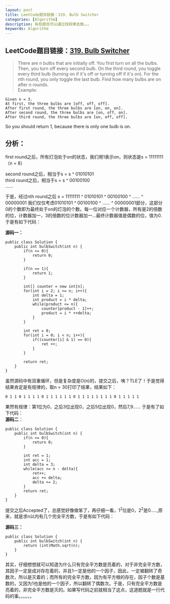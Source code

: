 ```yaml
---
layout: post
title: LeetCode题目链接：319. Bulb Switcher
categories: [Algorithm]
description: 有些题目可以通过找规律去做。。。
keywords: Algorithm
---
```


## LeetCode题目链接：[319. Bulb Switcher](https://leetcode.com/problems/bulb-switcher/)

> There are n bulbs that are initially off. You first turn on all the bulbs. Then, you turn off every second bulb. On the third round, you toggle every third bulb (turning on if it's off or turning off if it's on). For the nth round, you only toggle the last bulb. Find how many bulbs are on after n rounds.</br>
Example:</br>
>
	Given n = 3.
	At first, the three bulbs are [off, off, off].
	After first round, the three bulbs are [on, on, on].
	After second round, the three bulbs are [on, off, on].
	After third round, the three bulbs are [on, off, off].
So you should return 1, because there is only one bulb is on.

## 分析：
first round之后，所有灯泡处于on的状态，我们用1表示on，则状态是s = 11111111（n = 8）

second round之后，相当于s = s ^ 01010101</br>
third round之后，相当于s = s ^ 00100100</br>
......

于是，经过nth round之后 s = 11111111 ^ 01010101 ^ 00100100 ^ ...... ^ 00000001
我们仅仅考虑01010101 ^ 00100100 ^ ...... ^ 00000001部分，这部分0的个数即为最终处于on的灯泡的个数。每一位对应一个计数器，所有是2的倍数的位，计数器加一，3的倍数的位计数器加一...最终计数器值是偶数的位，值为0.于是有如下代码：

**源码一：**

	public class Solution {
	    public int bulbSwitch(int n) {
	    	if(n <= 0){
	    		return 0;
	    	}
	    	
	    	if(n == 1){
	    		return 1;
	    	}
	    	
	    	int[] counter = new int[n];
	    	for(int i = 2; i <= n; i++){
	    		int delta = 1;
	    		int product = i * delta;
	    		while(product <= n){
	    			counter[product - 1]++;
	    			product = i * ++delta;
	    		}
	    	}
	    	
	    	int ret = 0;
	    	for(int i = 0; i < n; i++){
	    		if((counter[i] & 1) == 0){
	    			ret ++;
	    		}
	    	}
	    	
	    	return ret;        
	    }
	}
虽然源码中有双重循环，但是复杂度是O(n)的，提交之后，咦？TLE了！于是觉得结果肯定是有规律的，取n = 30打印了结果，结果如下：


	0 1 1 0 1 1 1 1 0 1 1 1 1 1 1 0 1 1 1 1 1 1 1 1 0 1 1 1 1 1 
果然有规律：第1位为0，之后3位出现0，之后5位出现0，然后7,9......
于是有了如下代码：</br>
**源码二**：

	public class Solution {
	    public int bulbSwitch(int n) {
	    	if(n <= 0){
	    		return 0;
	    	}
	    	
	    	int ret = 1;
	    	int acc = 1;
	    	int delta = 3;
	    	while(acc <= n - delta){
	    		ret++;
	    		acc += delta;
	    		delta += 2;
	    	}
	    	return ret;        
	    }
	}
提交之后Accepted了，总感觉好像做笨了，再仔细一看，1<sup>2</sup>位是0，2<sup>2</sup>是0.....,原来，就是求n以内有几个完全平方数，于是有如下代码：

**源码三：**
	
	public class Solution {
	    public int bulbSwitch(int n) {
	    	return (int)Math.sqrt(n);        
	    }
	}
其实，仔细想想就可以知道为什么只有完全平方数是亮着的，对于非完全平方数，其因子一定是成对存在着的，并且1一定是他的一个因子，因此，一定被翻转了奇数次，所以是灭着的；而所有的完全平方数，因为有平方根的存在，因子个数是基数的，又因为1也是他的一个因子，所以翻转了偶数次。于是，只有完全平方数是亮着的，非完全平方数是灭的。如果写代码之前就相当了这点，这道题就是一行代码的事。。。。。。

